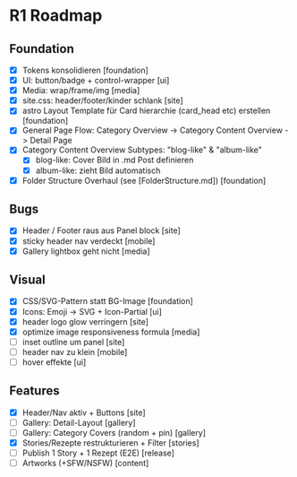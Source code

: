 # R1 Roadmap

## Foundation
- [x] Tokens konsolidieren [foundation]
- [x] UI: button/badge + control-wrapper [ui]
- [x] Media: wrap/frame/img [media]
- [x] site.css: header/footer/kinder schlank [site]
- [x] astro Layout Template für Card hierarchie (card_head etc) erstellen [foundation]
- [x] General Page Flow: Category Overview -> Category Content Overview -> Detail Page
- [x] Category Content Overview Subtypes: "blog-like" & "album-like"
    - [x] blog-like: Cover Bild in .md Post definieren
    - [x] album-like: zieht Bild automatisch
- [x] Folder Structure Overhaul (see [FolderStructure.md]) [foundation]

## Bugs
- [x]  Header / Footer raus aus Panel block [site]
- [x]  sticky header nav verdeckt [mobile]
- [x] Gallery lightbox geht nicht [media]

## Visual
- [x] CSS/SVG-Pattern statt BG-Image [foundation]
- [x] Icons: Emoji → SVG + Icon-Partial [ui]
- [x] header logo glow verringern [site]
- [x] optimize image responsiveness formula [media]
- [ ] inset outline um panel [site]
- [ ] header nav zu klein [mobile]
- [ ] hover effekte [ui]

## Features
- [x] Header/Nav aktiv + Buttons [site]
- [ ] Gallery: Detail-Layout [gallery]
- [ ] Gallery: Category Covers (random + pin) [gallery]
- [x] Stories/Rezepte restrukturieren + Filter [stories]
- [ ] Publish 1 Story + 1 Rezept (E2E) [release]
- [ ] Artworks (+SFW/NSFW) [content]
